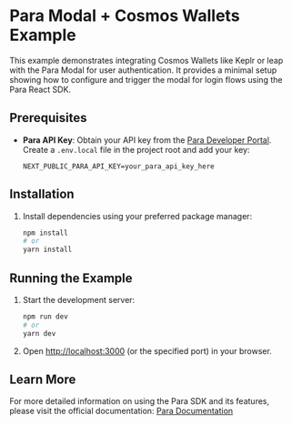 # Para Modal + Cosmos Wallets Example

This example demonstrates integrating Cosmos Wallets like Keplr or leap with the Para Modal for user authentication. It
provides a minimal setup showing how to configure and trigger the modal for login flows using the Para React SDK.

## Prerequisites

- **Para API Key**: Obtain your API key from the [Para Developer Portal](https://developer.getpara.com/). Create a
  `.env.local` file in the project root and add your key:
  ```env
  NEXT_PUBLIC_PARA_API_KEY=your_para_api_key_here
  ```

## Installation

1.  Install dependencies using your preferred package manager:
    ```bash
    npm install
    # or
    yarn install
    ```

## Running the Example

1.  Start the development server:
    ```bash
    npm run dev
    # or
    yarn dev
    ```
2.  Open [http://localhost:3000](https://www.google.com/search?q=http://localhost:3000) (or the specified port) in your
    browser.

## Learn More

For more detailed information on using the Para SDK and its features, please visit the official documentation:
[Para Documentation](https://docs.getpara.com/)
